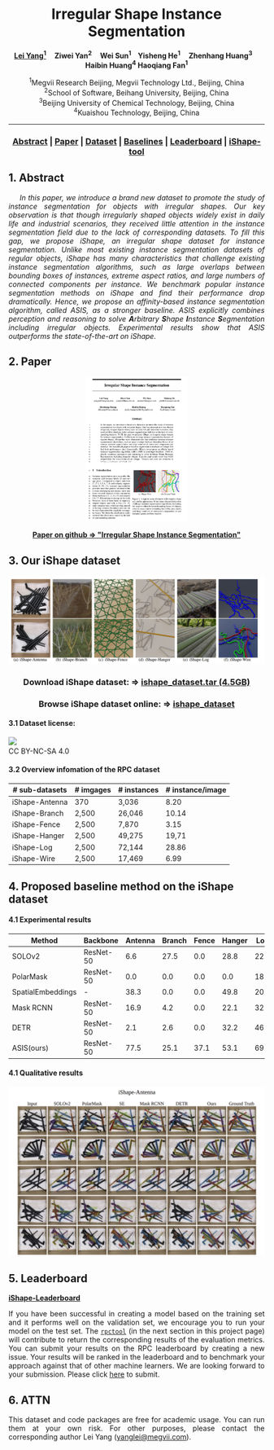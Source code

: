 
<head>
    <meta charset="UTF-8">
    <title>iShape datasets Project Page</title>
    <meta name="description" content="Irregular Shape Instance Segmentation">
    <meta name="keywords" content="irregular Shape, instance segmentation, overlap, connected components">
    <link rel="shortcut icon" href="./favicon.ico">
</head>

<div align="center">

# Irregular Shape Instance Segmentation

**[Lei Yang<sup>1</sup>](https://github.com/DIYer22) &nbsp;&nbsp;&nbsp; Ziwei Yan<sup>2</sup> &nbsp;&nbsp;&nbsp; Wei Sun<sup>1</sup>&nbsp;&nbsp;&nbsp; Yisheng He<sup>1</sup> &nbsp;&nbsp;&nbsp; Zhenhang Huang<sup>3</sup> &nbsp;&nbsp;&nbsp; Haibin Huang<sup>4</sup> Haoqiang Fan<sup>1</sup>**

<sup>1</sup>Megvii Research Beijing, Megvii Technology Ltd., Beijing, China    
<sup>2</sup>School of Software, Beihang University, Beijing, China    
<sup>3</sup>Beijing University of Chemical Technology, Beijing, China  
<sup>4</sup>Kuaishou Technology, Beijing, China  
<!-- <sup>3</sup>School of Computer Science, The University of Adelaide, Adelaide, Australia -->

---

 ### [Abstract](#1-abstract) | [Paper](#2-paper) | [Dataset](#3-our-iShape-dataset) | [Baselines](#4-proposed-baseline-method-on-the-iShape-dataset) | [Leaderboard](#5-Leaderboard) | [iShape-tool](#6-rpc-tool) 
</div>

## 1. Abstract

<p style="text-align: justify"><em>&nbsp;&nbsp;&nbsp;&nbsp;&nbsp;In this paper, we introduce a brand new dataset to promote the study of instance segmentation for objects with irregular shapes. Our key observation is that though irregularly shaped objects widely exist in daily life and industrial scenarios, they received little attention in the instance segmentation field due to the lack of corresponding datasets. To fill this gap, we propose iShape, an irregular shape dataset for instance segmentation. Unlike most existing instance segmentation datasets of regular objects, iShape has many characteristics that challenge existing instance segmentation algorithms, such as large overlaps between bounding boxes of instances, extreme aspect ratios, and large numbers of connected components per instance. We benchmark popular instance segmentation methods on iShape and find their performance drop dramatically. Hence, we propose an affinity-based instance segmentation algorithm, called ASIS, as a stronger baseline. ASIS explicitly combines perception and reasoning to solve <b>A</b>rbitrary <b>S</b>hape <b>I</b>nstance <b>S</b>egmentation including irregular objects. Experimental results show that ASIS outperforms the state-of-the-art on iShape.</em></p>

## 2. Paper

<div align="center">

<a href="image/ishape_img/paper.png">
    <img style="width:200px" src="image/ishape_img/paper.png">
</a>   


[**Paper on github => "Irregular Shape Instance Segmentation"**](https://github.com/iShape/)
</div>

## 3. Our iShape dataset 

<div align="center">

![](image/ishape_img/ishape.png)

### Download iShape dataset: => [ishape_dataset.tar (4.5GB)](http://47.103.201.240:9000/ishape/ishape_dataset.tar)   
### Browse iShape dataset online: => [ishape_dataset](http://47.103.201.240:9000/ishape/ishape_dataset)

</div>

#### 3.1 Dataset license:  
[![](https://licensebuttons.net/l/by-nc-sa/4.0/88x31.png)](https://creativecommons.org/licenses/by-nc-sa/4.0/)    
CC BY-NC-SA 4.0

#### 3.2 Overview infomation of the RPC dataset 

<div align="center">

| **# sub-datasets** | **# imgages** | **# instances** | **# instance/image** |
| ------------------ | ------------- | --------------- | -------------------- |
| iShape-Antenna     | 370           | 3,036           | 8.20                 |
| iShape-Branch      | 2,500         | 26,046          | 10.14                |
| iShape-Fence       | 2,500         | 7,870           | 3.15                 |
| iShape-Hanger      | 2,500         | 49,275          | 19,71                |
| iShape-Log         | 2,500         | 72,144          | 28.86                |
| iShape-Wire        | 2,500         | 17,469          | 6.99                 |

</div>

## 4. Proposed baseline method on the iShape dataset

#### 4.1 Experimental results

<div align="center">

| Method            | Backbone  | Antenna | Branch | Fence | Hanger | Log  | Wire | Average |
| ----------------- | --------- | ------- | ------ | ----- | ------ | ---- | ---- | ------- |
| SOLOv2            | ResNet-50 | 6.6     | 27.5   | 0.0   | 28.8   | 22.2 | 0.0  | 14.07   |
| PolarMask         | ResNet-50 | 0.0     | 0.0    | 0.0   | 0.0    | 18.6 | 0.0  | 3.10    |
| SpatialEmbeddings | -         | 38.3    | 0.0    | 0.0   | 49.8   | 20.9 | 0.0  | 18.17   |
| Mask RCNN         | ResNet-50 | 16.9    | 4.2    | 0.0   | 22.1   | 32.6 | 0.0  | 12.63   |
| DETR              | ResNet-50 | 2.1     | 2.6    | 0.0   | 32.2   | 46.2 | 0.0  | 13.85   |
| ASIS(ours)        | ResNet-50 | 77.5    | 25.1   | 37.1  | 53.1   | 69.3 | 64.9 | 54.50   |

</div>

#### 4.1 Qualitative results 

<div align="center">

[![](image/ishape_img/result.png)](ishape_experiment.html)

</div>

## 5. Leaderboard


<div style="text-align: justify">

[**iShape-Leaderboard**]()

If you have been successful in creating a model based on the training set and it performs well on the validation set, we encourage you to run your model on the test set. The  [`rpctool`]() (in the next section in this project page) will contribute to return the corresponding results of the evaluation metrics. You can submit your results on the RPC leaderboard by creating a new issue. Your results will be ranked in the leaderboard and to benchmark your approach against that of other machine learners. We are looking forward to your submission. Please click [here]() to submit.

</div>


## 6. ATTN

<div style="text-align: justify">

This dataset and code packages are free for academic usage. You can run them at your own risk. For other purposes, please contact the corresponding author Lei Yang (yanglei@megvii.com).

</div>


<!-- Global site tag (gtag.js) - Google Analytics -->
<script async src="https://www.googletagmanager.com/gtag/js?id=UA-133191784-1"></script>
<script>
  window.dataLayer = window.dataLayer || [];
  function gtag(){dataLayer.push(arguments);}
  gtag('js', new Date());

  gtag('config', 'UA-133191784-1');
</script>
